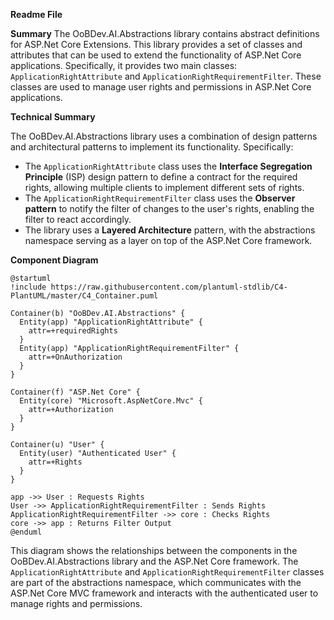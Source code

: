 **Readme File**

**Summary**
The OoBDev.AI.Abstractions library contains abstract definitions for ASP.Net Core Extensions. This library provides a set of classes and attributes that can be used to extend the functionality of ASP.Net Core applications. Specifically, it provides two main classes: `ApplicationRightAttribute` and `ApplicationRightRequirementFilter`. These classes are used to manage user rights and permissions in ASP.Net Core applications.

**Technical Summary**

The OoBDev.AI.Abstractions library uses a combination of design patterns and architectural patterns to implement its functionality. Specifically:

* The `ApplicationRightAttribute` class uses the **Interface Segregation Principle** (ISP) design pattern to define a contract for the required rights, allowing multiple clients to implement different sets of rights.
* The `ApplicationRightRequirementFilter` class uses the **Observer pattern** to notify the filter of changes to the user's rights, enabling the filter to react accordingly.
* The library uses a **Layered Architecture** pattern, with the abstractions namespace serving as a layer on top of the ASP.Net Core framework.

**Component Diagram**
```plantuml
@startuml
!include https://raw.githubusercontent.com/plantuml-stdlib/C4-PlantUML/master/C4_Container.puml

Container(b) "OoBDev.AI.Abstractions" {
  Entity(app) "ApplicationRightAttribute" {
    attr=+requiredRights
  }
  Entity(app) "ApplicationRightRequirementFilter" {
    attr=+OnAuthorization
  }
}

Container(f) "ASP.Net Core" {
  Entity(core) "Microsoft.AspNetCore.Mvc" {
    attr=+Authorization
  }
}

Container(u) "User" {
  Entity(user) "Authenticated User" {
    attr=+Rights
  }
}

app ->> User : Requests Rights
User ->> ApplicationRightRequirementFilter : Sends Rights
ApplicationRightRequirementFilter ->> core : Checks Rights
core ->> app : Returns Filter Output
@enduml
```
This diagram shows the relationships between the components in the OoBDev.AI.Abstractions library and the ASP.Net Core framework. The `ApplicationRightAttribute` and `ApplicationRightRequirementFilter` classes are part of the abstractions namespace, which communicates with the ASP.Net Core MVC framework and interacts with the authenticated user to manage rights and permissions.
